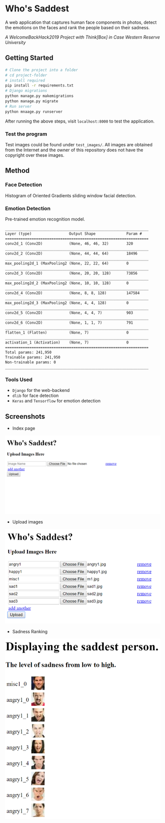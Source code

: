 # Who's Saddest

A web application that captures human face components in photos, detect the 
emotions on the faces and rank the people based on their sadness.

*A WelcomeBackHack2019 Project with Think\[Box\] in Case Western Reserve 
University*

## Getting Started

```bash
# Clone the project into a folder
# cd project-folder
# install required
pip install -r requirements.txt
# Django migrations
python manage.py makemigrations
python manage.py migrate
# Run server
python mnaage.py runserver
```

After running the above steps, visit `localhost:8000` to test the application. 

### Test the program

Test images could be found under `test_images/`. All images are obtained from the Internet and the owner of this repository does not have the copyright over these images. 

## Method

### Face Detection

Histogram of Oriented Gradients sliding window facial detection.

### Emotion Detection 

Pre-trained emotion recognition model.

```
_________________________________________________________________
Layer (type)                 Output Shape              Param #   
=================================================================
conv2d_1 (Conv2D)            (None, 46, 46, 32)        320       
_________________________________________________________________
conv2d_2 (Conv2D)            (None, 44, 44, 64)        18496     
_________________________________________________________________
max_pooling2d_1 (MaxPooling2 (None, 22, 22, 64)        0         
_________________________________________________________________
conv2d_3 (Conv2D)            (None, 20, 20, 128)       73856     
_________________________________________________________________
max_pooling2d_2 (MaxPooling2 (None, 10, 10, 128)       0         
_________________________________________________________________
conv2d_4 (Conv2D)            (None, 8, 8, 128)         147584    
_________________________________________________________________
max_pooling2d_3 (MaxPooling2 (None, 4, 4, 128)         0         
_________________________________________________________________
conv2d_5 (Conv2D)            (None, 4, 4, 7)           903       
_________________________________________________________________
conv2d_6 (Conv2D)            (None, 1, 1, 7)           791       
_________________________________________________________________
flatten_1 (Flatten)          (None, 7)                 0         
_________________________________________________________________
activation_1 (Activation)    (None, 7)                 0         
=================================================================
Total params: 241,950
Trainable params: 241,950
Non-trainable params: 0
_________________________________________________________________
```

### Tools Used
- `Django` for the web-backend
- `dlib` for face detection
- `Keras` and `Tensorflow` for emotion detection


## Screenshots  

- Index page

![index](imgs/index.PNG)

- Upload images

![upload](imgs/upload.png)

- Sadness Ranking

![sadrank](imgs/sadrank.PNG)









